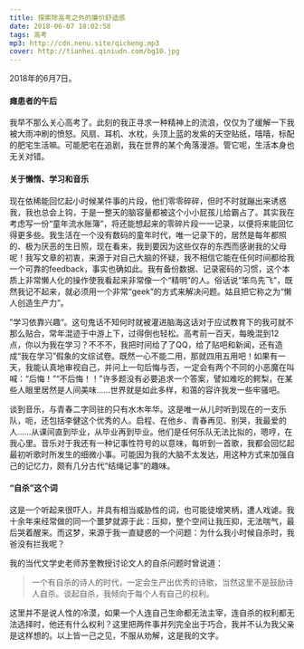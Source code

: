 ```yaml
---
title: 探索除高考之外的廉价舒适感
date: 2018-06-07 18:02:58
tags: 高考
mp3: http://cdn.nenu.site/qicheng.mp3
cover: http://tianhei.qiniudn.com/bg10.jpg
---
```


2018年的6月7日。

#### 瘫患者的午后

我早不那么关心高考了。此刻的我正寻求一种精神上的流浪，仅仅为了缓解一下我被大雨冲刷的愤怒。风扇、耳机、水枕，头顶上蓝的发紫的天空贴纸，嘻嘻，标配的肥宅生活嘛。可能肥宅在追剧，我在世界的某个角落漫游。管它呢，生活本身也无关对错。

#### 关于懒惰、学习和音乐

现在依稀能回忆起小时候某件事的片段，他们零零碎碎，但时不时就蹦出来诱惑我，我也总会上钩，于是一整天的脑容量都被这个小小屁孩儿给霸占了。其实我在考虑写一份“童年流水账簿”，将还能想起来的零碎片段一一记录，以便将来能回忆得更多些。我生活在一个没有数码的童年时代，唯一记录下的，居然是每年都照的、极为厌恶的生日照，现在看来，我到要因为这些仅存的东西而感谢我的父母呢！我写文章的初衷，来源于对自己大脑的怀疑，我不相信它能在任何时间都给我一个可靠的feedback，事实也确如此。我有备份数据、记录密码的习惯，这个本质上非常懒人化的操作使我看起来非常像一个“精明”的人。俗话说“笨鸟先飞”，既然我记不起来，就必须用一个非常“geek”的方式来解决问题。姑且把它称之为“懒人创造生产力”。

”学习依靠兴趣“。这句鬼话不知何时就被灌进脑海这话对于应试教育下的我可就不那么贴合，常年混迹于中游上下，过得倒也轻松。高考前一百天，每晚混到12点，你以为我在学习？不不不，我把时间给了了QQ，给了贴吧和新闻，还有造成“我在学习”假象的文综试卷。既然一心不能二用，那就四用五用吧！如果有一天，我能认真地审视自己，并问上一句后悔与否，一定会有两个不同的小恶魔在叫喊：“后悔！”“不后悔！！”许多题没有必要追求一个答案，譬如难吃的鳄梨，在某些人眼里居然是人间美味……世界就是如此多样，和蔼的容许我发一些牢骚吧。

谈到音乐，与青春二字同驻的只有水木年华。这是唯一从儿时听到现在的一支乐队，呃，还包括李健这个优秀的人。启程、在他乡、青春再见、别哭，我最爱的人……从课间直到毕业，从毕业再到毕业。他们是任何乐队无法比拟的，嗯哼，在我心里。音乐对于我还有一种记事性符号的以意味，每听到一首歌，我都会回忆起最初听歌时所发生的细微小事。可能因为我的大脑不太发达，用这种方式来加强自己的记忆力，颇有几分古代“结绳记事”的趣味。

#### “自杀”这个词

这是一个听起来很吓人，并具有相当威胁性的词，也可能徒增笑柄，遭人戏谑。我十余年来经常做的同一个噩梦就源于此：压抑，整个空间让我压抑，无法喘气，最后哭着醒来。而这梦，来源于我一直疑惑的一个问题：为什么我小时候自杀时，我爸没有拦我呢？

我的当代文学史老师苏奎教授讨论文人的自杀问题时曾说道：

> 一个有自杀的诗人的时代，一定会生产出优秀的诗歌，当然这里不是鼓励诗人自杀。谈起自杀，我倾向于每个人有自己的权利。

这里并不是说人性的冷漠，如果一个人连自己生命都无法主宰，连自杀的权利都无法选择时，他还有什么权利？这里把两件事并列完全出于巧合，我并不认为我父亲是这样想的。以上皆一己之见，不服从劝解，这是我的文字。